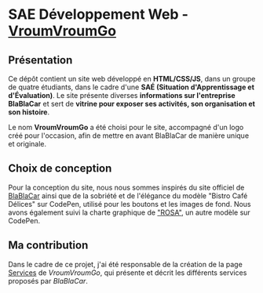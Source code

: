 # SAE Développement Web - [VroumVroumGo](https://lucasproject25.github.io/VroumVroumGo/Site/index.html)

## Présentation

Ce dépôt contient un site web développé en **HTML/CSS/JS**, dans un groupe de quatre étudiants, dans le cadre d'une **SAÉ (Situation d'Apprentissage et d'Évaluation)**. Le site présente diverses **informations sur l'entreprise BlaBlaCar** et sert de **vitrine pour exposer ses activités, son organisation et son histoire**.

Le nom **VroumVroumGo** a été choisi pour le site, accompagné d'un logo créé pour l'occasion, afin de mettre en avant BlaBlaCar de manière unique et originale.

## Choix de conception

Pour la conception du site, nous nous sommes inspirés du site officiel de [BlaBlaCar](https://www.blablacar.fr/) ainsi que de la sobriété et de l'élégance du modèle "Bistro Café Délices" sur CodePen, utilisé pour les boutons et les images de fond. Nous avons également suivi la charte graphique de ["ROSA"](https://codepen.io/Sir_thirrygolooo/pen/PoXKOrE), un autre modèle sur CodePen.

## Ma contribution

Dans le cadre de ce projet, j'ai été responsable de la création de la page [Services](https://lucasproject25.github.io/VroumVroumGo/Site/services.html) de *VroumVroumGo*, qui présente et décrit les différents services proposés par *BlaBlaCar*.

